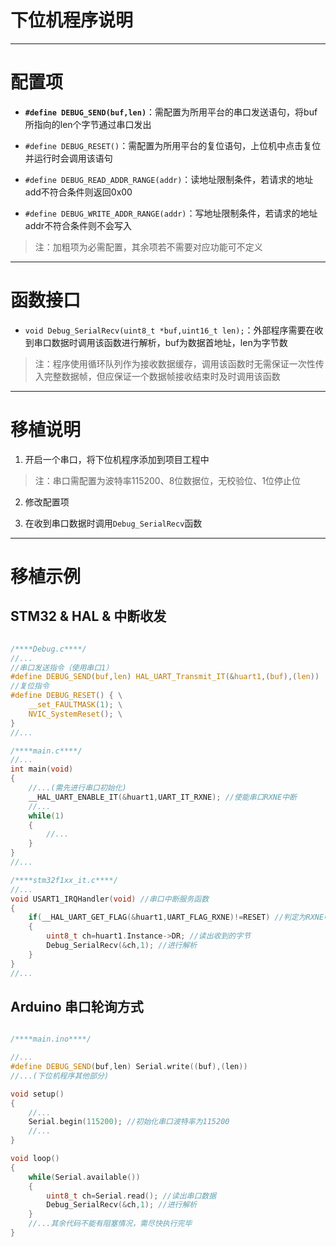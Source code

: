 # 下位机程序说明

---

# 配置项

* **`#define DEBUG_SEND(buf,len)`**：需配置为所用平台的串口发送语句，将buf所指向的len个字节通过串口发出

* `#define DEBUG_RESET()`：需配置为所用平台的复位语句，上位机中点击复位并运行时会调用该语句

* `#define DEBUG_READ_ADDR_RANGE(addr)`：读地址限制条件，若请求的地址add不符合条件则返回0x00

* `#define DEBUG_WRITE_ADDR_RANGE(addr)`：写地址限制条件，若请求的地址addr不符合条件则不会写入 

> 注：加粗项为必需配置，其余项若不需要对应功能可不定义

---

# 函数接口

* `void Debug_SerialRecv(uint8_t *buf,uint16_t len);`：外部程序需要在收到串口数据时调用该函数进行解析，buf为数据首地址，len为字节数

> 注：程序使用循环队列作为接收数据缓存，调用该函数时无需保证一次性传入完整数据帧，但应保证一个数据帧接收结束时及时调用该函数

---

# 移植说明

1. 开启一个串口，将下位机程序添加到项目工程中

> 注：串口需配置为波特率115200、8位数据位，无校验位、1位停止位

2. 修改配置项

3. 在收到串口数据时调用`Debug_SerialRecv`函数

---

# 移植示例

## STM32 & HAL & 中断收发

```c

/****Debug.c****/
//...
//串口发送指令（使用串口1）
#define DEBUG_SEND(buf,len) HAL_UART_Transmit_IT(&huart1,(buf),(len))
//复位指令
#define DEBUG_RESET() { \
	__set_FAULTMASK(1); \
	NVIC_SystemReset(); \
}
//...

/****main.c****/
//...
int main(void)
{
	//...(需先进行串口初始化)
	__HAL_UART_ENABLE_IT(&huart1,UART_IT_RXNE); //使能串口RXNE中断
	//...
	while(1)
	{
		//...
	}
}
//...

/****stm32f1xx_it.c****/
//...
void USART1_IRQHandler(void) //串口中断服务函数
{
	if(__HAL_UART_GET_FLAG(&huart1,UART_FLAG_RXNE)!=RESET) //判定为RXNE中断
	{
		uint8_t ch=huart1.Instance->DR; //读出收到的字节
		Debug_SerialRecv(&ch,1); //进行解析
	}
}
//...

```

## Arduino 串口轮询方式

```c++

/****main.ino****/

//...
#define DEBUG_SEND(buf,len) Serial.write((buf),(len))
//...(下位机程序其他部分)

void setup()
{
	//...
	Serial.begin(115200); //初始化串口波特率为115200
	//...
}

void loop()
{
	while(Serial.available())
	{
		uint8_t ch=Serial.read(); //读出串口数据
		Debug_SerialRecv(&ch,1); //进行解析
	}
	//...其余代码不能有阻塞情况，需尽快执行完毕
}

```
